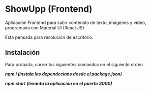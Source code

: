 # ShowUpp (Frontend)

Aplicación Frontend para subir contenido de texto, imágenes y video, programada con Material UI (React JS)

Está pensada para resolución de escritorio.

## Instalación

Para probarla, correr los siguientes comandos en el siguiente orden

**_npm i (instala las dependecians desde el package.json)_**

**_npm start (levanta la aplicación en el puerto 3000)_**

